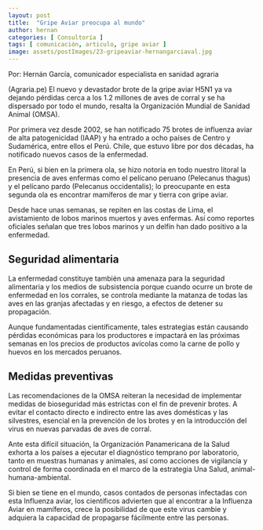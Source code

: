 ```yaml
---
layout: post
title:  "Gripe Aviar preocupa al mundo"
author: hernan
categories: [ Consultoría ]
tags: [ comunicación, articulo, gripe aviar ]
image: assets/postImages/23-gripeaviar-hernangarciaval.jpg
---
```


Por: Hernán García, comunicador especialista en sanidad agraria

(Agraria.pe) El nuevo y devastador brote de la gripe aviar H5N1 ya va dejando pérdidas cerca a los 1.2 millones de aves de corral y se ha dispersado por todo el mundo, resalta la Organización Mundial de Sanidad Animal (OMSA).

Por primera vez desde 2002, se han notificado 75 brotes de influenza aviar de alta patogenicidad (IAAP) y ha entrado a ocho países de Centro y Sudamérica, entre ellos el Perú. Chile, que estuvo libre por dos décadas, ha notificado nuevos casos de la enfermedad.

En Perú, si bien en la primera ola, se hizo notoria en todo nuestro litoral la presencia de aves enfermas como el pelícano peruano (Pelecanus thagus) y el pelícano pardo (Pelecanus occidentalis); lo preocupante en esta segunda ola es encontrar mamíferos de mar y tierra con gripe aviar.

Desde hace unas semanas, se repiten en las costas de Lima, el avistamiento de lobos marinos muertos y aves enfermas. Así como reportes oficiales señalan que tres lobos marinos y un delfín han dado positivo a la enfermedad.

## Seguridad alimentaria
La enfermedad constituye también una amenaza para la seguridad alimentaria y los medios de subsistencia porque cuando ocurre un brote de enfermedad en los corrales, se controla mediante la matanza de todas las aves en las granjas afectadas y en riesgo, a efectos de detener su propagación.

Aunque fundamentadas científicamente, tales estrategias están causando pérdidas económicas para los productores e impactará en las próximas semanas en los precios de productos avícolas como la carne de pollo y huevos en los mercados peruanos.

## Medidas preventivas
Las recomendaciones de la OMSA reiteran la necesidad de implementar medidas de bioseguridad más estrictas con el fin de prevenir brotes. A evitar el contacto directo e indirecto entre las aves domésticas y las silvestres, esencial en la prevención de los brotes y en la introducción del virus en nuevas parvadas de aves de corral.

Ante esta difícil situación, la Organización Panamericana de la Salud exhorta a los países a ejecutar el diagnóstico temprano por laboratorio, tanto en muestras humanas y animales, así como acciones de vigilancia y control de forma coordinada en el marco de la estrategia Una Salud, animal-humana-ambiental.

Si bien se tiene en el mundo, casos contados de personas infectadas con esta Influenza aviar, los científicos advierten que al encontrar a la Influenza Aviar en mamíferos, crece la posibilidad de que este virus cambie y adquiera la capacidad de propagarse fácilmente entre las personas.
